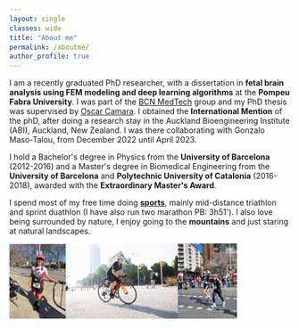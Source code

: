```yaml
---
layout: single
classes: wide
title: "About me"
permalink: /aboutme/
author_profile: true
---
```

I am a recently graduated PhD researcher, with a dissertation in **fetal brain analysis using FEM modeling and deep learning algorithms** at the **Pompeu Fabra University**. I was part of the [BCN MedTech](https://www.upf.edu/web/bcn-medtech/) group and my PhD thesis was supervised by [Oscar Camara](https://www.upf.edu/web/etic/faculty/-/asset_publisher/vto8LcELdA46/content/camara-rey-oscar/maximized). I obtained the **International Mention** of the phD, after doing a research stay in the Auckland Bioengineering Institute (ABI), Auckland, New Zealand. I was there collaborating with Gonzalo Maso-Talou, from December 2022 until April 2023.

I hold a Bachelor's degree in Physics from the **University of Barcelona** (2012-2016) and a Master's degree in Biomedical Engineering from the **University of Barcelona** and **Polytechnic University of Catalonia** (2016-2018), awarded with the **Extraordinary Master's Award**. 

I spend most of my free time doing **[sports](https://www.strava.com/athletes/25797820)**, mainly mid-distance triathlon and sprint duathlon (I have also run two marathon PB: 3h51'). 
I also love being surrounded by nature, I enjoy going to the **mountains** and just staring at natural landscapes. 

<p align="left"><img width="20%" src="../images/tri-fast.jpg"><img width="40%" src="../images/sport2_mireia.jpg"><img width="21%" src="../images/marathon.jpg"  /></p>

